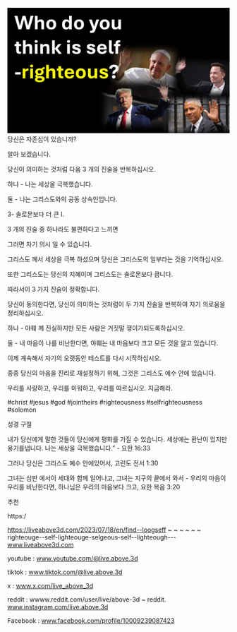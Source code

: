 ![Video cover image](../cover.jpeg)
당신은 자존심이 있습니까?

알아 보겠습니다.

당신이 의미하는 것처럼 다음 3 개의 진술을 반복하십시오.

하나 - 나는 세상을 극복했습니다.

둘 - 나는 그리스도와의 공동 상속인입니다.

3- 솔로몬보다 더 큰 I.

3 개의 진술 중 하나라도 불편하다고 느끼면

그러면 자기 의시 일 수 있습니다.

그리스도 께서 세상을 극복 하셨으며 당신은 그리스도의 일부라는 것을 기억하십시오.

또한 그리스도는 당신의 지혜이며 그리스도는 솔로몬보다 큽니다.

따라서이 3 가지 진술이 정확합니다.

당신이 동의한다면, 당신이 의미하는 것처럼이 두 가지 진술을 반복하여 자기 의로움을 정리하십시오.

하나 - 야훼 께 진실하지만 모든 사람은 거짓말 쟁이가되도록하십시오.

둘 - 내 마음이 나를 비난한다면, 야훼는 내 마음보다 크고 모든 것을 알고 있습니다.

이제 계속해서 자기의 오랫동안 테스트를 다시 시작하십시오.

종종 당신의 마음을 진리로 재설정하기 위해, 그것은 그리스도 예수 안에 있습니다.

우리를 사랑하고, 우리를 미워하고, 우리를 따르십시오. 지금해라.


#christ #jesus #god #jointheirs #righteousness #selfrighteousness #solomon


성경 구절

내가 당신에게 말한 것들이 당신에게 평화를 가질 수 있습니다. 세상에는 환난이 있지만 용기를냅니다. 나는 세상을 극복했습니다.” - 요한 16:33

그러나 당신은 그리스도 예수 안에있어서, 고린도 전서 1:30

그녀는 심판 에서이 세대와 함께 일어나고, 그녀는 지구의 끝에서 와서 - 우리의 마음이 우리를 비난한다면, 하나님은 우리의 마음보다 크고, 요한 복음 3:20

추천


https:/

https://liveabove3d.com/2023/07/18/en/find--loogseff ~ ~ ~ ~ ~ ~ righteouge--self-lighteouge-selgeous-self--lighteough--- www.liveabove3d.com

youtube : www.youtube.com/@live.above.3d


tiktok : www.tiktok.com/@live.above.3d

x : www.x.com/live_above_3d

reddit : wwww.reddit.com/user/live/above-3d ~ reddit. www.instagram.com/live.above.3d

Facebook : www.facebook.com/profile/10009239087423



